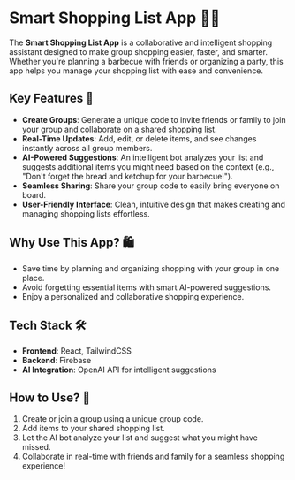# **Smart Shopping List App** 🛒🤝

The **Smart Shopping List App** is a collaborative and intelligent shopping assistant designed to make group shopping easier, faster, and smarter. Whether you're planning a barbecue with friends or organizing a party, this app helps you manage your shopping list with ease and convenience.

## **Key Features** 🌟

- **Create Groups**: Generate a unique code to invite friends or family to join your group and collaborate on a shared shopping list.
- **Real-Time Updates**: Add, edit, or delete items, and see changes instantly across all group members.
- **AI-Powered Suggestions**: An intelligent bot analyzes your list and suggests additional items you might need based on the context (e.g., "Don't forget the bread and ketchup for your barbecue!").
- **Seamless Sharing**: Share your group code to easily bring everyone on board.
- **User-Friendly Interface**: Clean, intuitive design that makes creating and managing shopping lists effortless.

## **Why Use This App?** 🛍️

- Save time by planning and organizing shopping with your group in one place.
- Avoid forgetting essential items with smart AI-powered suggestions.
- Enjoy a personalized and collaborative shopping experience.

## **Tech Stack** 🛠️

- **Frontend**: React, TailwindCSS
- **Backend**: Firebase
- **AI Integration**: OpenAI API for intelligent suggestions

## **How to Use?** 🚀

1. Create or join a group using a unique group code.
2. Add items to your shared shopping list.
3. Let the AI bot analyze your list and suggest what you might have missed.
4. Collaborate in real-time with friends and family for a seamless shopping experience!
